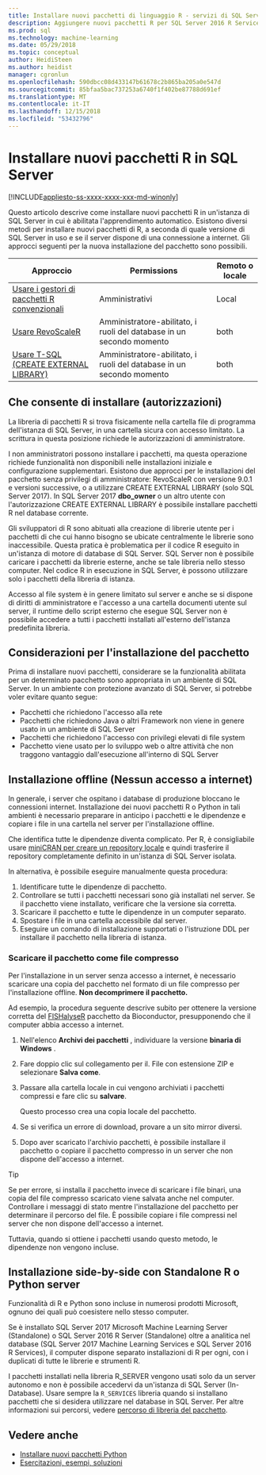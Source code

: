 ```yaml
---
title: Installare nuovi pacchetti di linguaggio R - servizi di SQL Server Machine Learning
description: Aggiungere nuovi pacchetti R per SQL Server 2016 R Services o SQL Server 2017 Machine Learning Services (In-Database)
ms.prod: sql
ms.technology: machine-learning
ms.date: 05/29/2018
ms.topic: conceptual
author: HeidiSteen
ms.author: heidist
manager: cgronlun
ms.openlocfilehash: 590dbcc08d433147b61678c2b865ba205a0e547d
ms.sourcegitcommit: 85bfaa5bac737253a6740f1f402be87788d691ef
ms.translationtype: MT
ms.contentlocale: it-IT
ms.lasthandoff: 12/15/2018
ms.locfileid: "53432796"
---
```

# <a name="install-new-r-packages-on-sql-server"></a>Installare nuovi pacchetti R in SQL Server
[!INCLUDE[appliesto-ss-xxxx-xxxx-xxx-md-winonly](../../includes/appliesto-ss-xxxx-xxxx-xxx-md-winonly.md)]

Questo articolo descrive come installare nuovi pacchetti R in un'istanza di SQL Server in cui è abilitata l'apprendimento automatico. Esistono diversi metodi per installare nuovi pacchetti di R, a seconda di quale versione di SQL Server in uso e se il server dispone di una connessione a internet. Gli approcci seguenti per la nuova installazione del pacchetto sono possibili.

| Approccio                           | Permissions               | Remoto o locale |
|------------------------------------|---------------------------|--------------|
| [Usare i gestori di pacchetti R convenzionali](use-r-package-managers-on-sql-server.md)  | Amministrativi | Local |
| [Usare RevoScaleR](use-revoscaler-to-manage-r-packages.md) |  Amministratore-abilitato, i ruoli del database in un secondo momento | both|
| [Usare T-SQL (CREATE EXTERNAL LIBRARY)](install-r-packages-tsql.md) | Amministratore-abilitato, i ruoli del database in un secondo momento | both 

## <a name="who-installs-permissions"></a>Che consente di installare (autorizzazioni)

La libreria di pacchetti R si trova fisicamente nella cartella file di programma dell'istanza di SQL Server, in una cartella sicura con accesso limitato. La scrittura in questa posizione richiede le autorizzazioni di amministratore.

I non amministratori possono installare i pacchetti, ma questa operazione richiede funzionalità non disponibili nelle installazioni iniziale e configurazione supplementari. Esistono due approcci per le installazioni del pacchetto senza privilegi di amministratore: RevoScaleR con versione 9.0.1 e versioni successive, o a utilizzare CREATE EXTERNAL LIBRARY (solo SQL Server 2017). In SQL Server 2017 **dbo_owner** o un altro utente con l'autorizzazione CREATE EXTERNAL LIBRARY è possibile installare pacchetti R nel database corrente.

Gli sviluppatori di R sono abituati alla creazione di librerie utente per i pacchetti di che cui hanno bisogno se ubicate centralmente le librerie sono inaccessibile. Questa pratica è problematica per il codice R eseguito in un'istanza di motore di database di SQL Server. SQL Server non è possibile caricare i pacchetti da librerie esterne, anche se tale libreria nello stesso computer. Nel codice R in esecuzione in SQL Server, è possono utilizzare solo i pacchetti della libreria di istanza.

Accesso al file system è in genere limitato sul server e anche se si dispone di diritti di amministratore e l'accesso a una cartella documenti utente sul server, il runtime dello script esterno che esegue SQL Server non è possibile accedere a tutti i pacchetti installati all'esterno dell'istanza predefinita libreria. 

## <a name="considerations-for-package-installation"></a>Considerazioni per l'installazione del pacchetto

Prima di installare nuovi pacchetti, considerare se la funzionalità abilitata per un determinato pacchetto sono appropriata in un ambiente di SQL Server. In un ambiente con protezione avanzato di SQL Server, si potrebbe voler evitare quanto segue:

+ Pacchetti che richiedono l'accesso alla rete
+ Pacchetti che richiedono Java o altri Framework non viene in genere usato in un ambiente di SQL Server
+ Pacchetti che richiedono l'accesso con privilegi elevati di file system
+ Pacchetto viene usato per lo sviluppo web o altre attività che non traggono vantaggio dall'esecuzione all'interno di SQL Server

## <a name="offline-installation-no-internet-access"></a>Installazione offline (Nessun accesso a internet)

In generale, i server che ospitano i database di produzione bloccano le connessioni internet. Installazione dei nuovi pacchetti R o Python in tali ambienti è necessario preparare in anticipo i pacchetti e le dipendenze e copiare i file in una cartella nel server per l'installazione offline.

Che identifica tutte le dipendenze diventa complicato. Per R, è consigliabile usare [miniCRAN per creare un repository locale](create-a-local-package-repository-using-minicran.md) e quindi trasferire il repository completamente definito in un'istanza di SQL Server isolata.

In alternativa, è possibile eseguire manualmente questa procedura:

1. Identificare tutte le dipendenze di pacchetto. 
2. Controllare se tutti i pacchetti necessari sono già installati nel server. Se il pacchetto viene installato, verificare che la versione sia corretta.
3. Scaricare il pacchetto e tutte le dipendenze in un computer separato.
4. Spostare i file in una cartella accessibile dal server.
5. Eseguire un comando di installazione supportati o l'istruzione DDL per installare il pacchetto nella libreria di istanza.

### <a name="download-the-package-as-a-zipped-file"></a>Scaricare il pacchetto come file compresso

Per l'installazione in un server senza accesso a internet, è necessario scaricare una copia del pacchetto nel formato di un file compresso per l'installazione offline. **Non decomprimere il pacchetto.**

Ad esempio, la procedura seguente descrive subito per ottenere la versione corretta del [FISHalyseR](https://bioconductor.org/packages/release/bioc/html/FISHalyseR.html) pacchetto da Bioconductor, presupponendo che il computer abbia accesso a internet.

1.  Nell'elenco **Archivi dei pacchetti** , individuare la versione **binaria di Windows** .

2.  Fare doppio clic sul collegamento per il. File con estensione ZIP e selezionare **Salva come**.

3.  Passare alla cartella locale in cui vengono archiviati i pacchetti compressi e fare clic su **salvare**.

    Questo processo crea una copia locale del pacchetto. 

4. Se si verifica un errore di download, provare a un sito mirror diversi.

5. Dopo aver scaricato l'archivio pacchetti, è possibile installare il pacchetto o copiare il pacchetto compresso in un server che non dispone dell'accesso a internet.

> [!TIP]
> Se per errore, si installa il pacchetto invece di scaricare i file binari, una copia del file compresso scaricato viene salvata anche nel computer. Controllare i messaggi di stato mentre l'installazione del pacchetto per determinare il percorso del file. È possibile copiare i file compressi nel server che non dispone dell'accesso a internet.
> 
> Tuttavia, quando si ottiene i pacchetti usando questo metodo, le dipendenze non vengono incluse. 


## <a name="side-by-side-installation-with-standalone-r-or-python-servers"></a>Installazione side-by-side con Standalone R o Python server

Funzionalità di R e Python sono incluse in numerosi prodotti Microsoft, ognuno dei quali può coesistere nello stesso computer.

Se è installato SQL Server 2017 Microsoft Machine Learning Server (Standalone) o SQL Server 2016 R Server (Standalone) oltre a analitica nel database (SQL Server 2017 Machine Learning Services e SQL Server 2016 R Services), il computer dispone separato installazioni di R per ogni, con i duplicati di tutte le librerie e strumenti R.

I pacchetti installati nella libreria R_SERVER vengono usati solo da un server autonomo e non è possibile accedervi da un'istanza di SQL Server (In-Database). Usare sempre la `R_SERVICES` libreria quando si installano pacchetti che si desidera utilizzare nel database in SQL Server. Per altre informazioni sui percorsi, vedere [percorso di libreria del pacchetto](installing-and-managing-r-packages.md#package-library-location).


## <a name="see-also"></a>Vedere anche

+ [Installare nuovi pacchetti Python](../python/install-additional-python-packages-on-sql-server.md)
+ [Esercitazioni, esempi, soluzioni](../tutorials/machine-learning-services-tutorials.md)